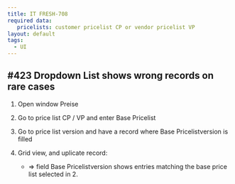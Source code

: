 ```yaml
---
title: IT FRESH-708
required data:
   pricelists: customer pricelist CP or vendor pricelist VP   
layout: default
tags:
  - UI
---
```

## #423 Dropdown List shows wrong records on rare cases


1. Open window Preise

1. Go to price list CP / VP and enter Base Pricelist

1. Go to price list version and have a record where Base Pricelistversion is filled

1. Grid view, and uplicate record:
	* => field Base Pricelistversion shows entries matching the base price list selected in 2.

